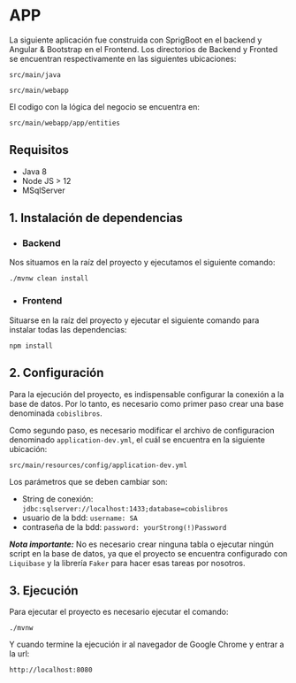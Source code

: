 # APP

La siguiente aplicación fue construida con SprigBoot en el backend y Angular & Bootstrap en el Frontend.
Los directorios de Backend y Fronted se encuentran respectivamente en las siguientes ubicaciones:

`src/main/java`

`src/main/webapp`

El codigo con la lógica del negocio se encuentra en:

`src/main/webapp/app/entities`

## Requisitos

- Java 8
- Node JS > 12
- MSqlServer

## 1. Instalación de dependencias

- ### Backend

Nos situamos en la raíz del proyecto y ejecutamos el siguiente comando:

`./mvnw clean install`

- ### Frontend

Situarse en la raíz del proyecto y ejecutar el siguiente comando para instalar todas las dependencias:

`npm install`

## 2. Configuración

Para la ejecución del proyecto, es indispensable configurar la conexión a la base de datos. Por lo tanto, es
necesario como primer paso crear una base denominada `cobislibros`.

Como segundo paso, es necesario modificar el archivo de configuracion denominado `application-dev.yml`, el cuál
se encuentra en la siguiente ubicación:

`src/main/resources/config/application-dev.yml`

Los parámetros que se deben cambiar son:

- String de conexión: `jdbc:sqlserver://localhost:1433;database=cobislibros`
- usuario de la bdd: `username: SA`
- contraseña de la bdd: `password: yourStrong(!)Password`

**_Nota importante:_** No es necesario crear ninguna tabla o ejecutar ningún script en la base de datos, ya que el proyecto
se encuentra configurado con `Liquibase` y la librería `Faker` para hacer esas tareas por nosotros.

## 3. Ejecución

Para ejecutar el proyecto es necesario ejecutar el comando:

`./mvnw`

Y cuando termine la ejecución ir al navegador de Google Chrome y entrar a la url:

`http://localhost:8080`

